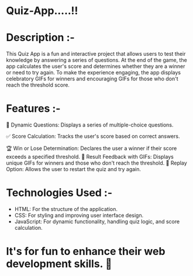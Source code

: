 # Quiz-App.....!!

# Description :-

This Quiz App is a fun and interactive project that allows users to test their knowledge by answering a series of questions. At the end of the game, the app calculates the user's score and determines whether they are a winner or need to try again. To make the experience engaging, the app displays celebratory GIFs for winners and encouraging GIFs for those who don't reach the threshold score.

# Features :-
📝 Dynamic Questions: Displays a series of multiple-choice questions.

✅  Score Calculation: Tracks the user's score based on correct answers.

🏆  Win or Lose Determination: Declares the user a winner if their score exceeds a specified threshold.
🎥 Result Feedback with GIFs: Displays unique GIFs for winners and those who don't reach the threshold.
🔄 Replay Option: Allows the user to restart the quiz and try again.

# Technologies Used :-
- HTML: For the structure of the application.
- CSS: For styling and improving user interface design.
- JavaScript: For dynamic functionality, handling quiz logic, and score calculation.

# It's for fun to enhance their web development skills. 🚀

